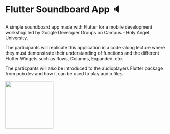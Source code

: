 # Flutter Soundboard App 🔈

A simple soundboard app made with Flutter for a mobile development workshop led by Google Developer Groups on Campus - Holy Angel University.

The participants will replicate this application in a code-along lecture where they must demonstrate their understanding of functions and the different Flutter Widgets such as Rows, Columns, Expanded, etc.

The particpants will also be introduced to the audioplayers Flutter package from pub.dev and how it can be used to play audio files.

<img width="150" src="https://github.com/user-attachments/assets/81ec9ebc-f35d-48d6-bc06-e47a14622962">
